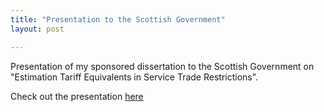 ```yaml
---
title: "Presentation to the Scottish Government"
layout: post

---
```


Presentation of my sponsored dissertation to the Scottish Government on "Estimation Tariff Equivalents in Service Trade Restrictions".

Check out the presentation [here][here-web] 

[here-web]: https://andybridger.github.io/preso-final

